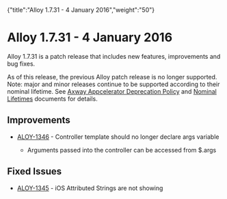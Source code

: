 {"title":"Alloy 1.7.31 - 4 January 2016","weight":"50"} 

# Alloy 1.7.31 - 4 January 2016

Alloy 1.7.31 is a patch release that includes new features, improvements and bug fixes.

As of this release, the previous Alloy patch release is no longer supported. Note: major and minor releases continue to be supported according to their nominal lifetime. See [Axway Appcelerator Deprecation Policy](/docs/appc/AMPLIFY_Appcelerator_Services_Overview/Axway_Appcelerator_Deprecation_Policy/) and [Nominal Lifetimes](/docs/appc/AMPLIFY_Appcelerator_Services_Overview/Axway_Appcelerator_Product_Lifecycle/#NominalLifetimes) documents for details.

## Improvements

*   [ALOY-1346](https://jira.appcelerator.org/browse/ALOY-1346) - Controller template should no longer declare args variable
    
    *   Arguments passed into the controller can be accessed from $.args
        

## Fixed Issues

*   [ALOY-1345](https://jira.appcelerator.org/browse/ALOY-1345) - iOS Attributed Strings are not showing